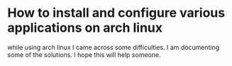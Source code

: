 # How to install and configure various applications on arch linux

while using arch linux I came across some difficulties. I am documenting some of the solutions. I hope this will help someone.
